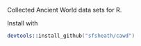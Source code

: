 Collected Ancient World data sets for R.

Install with
```S
devtools::install_github("sfsheath/cawd")
```
